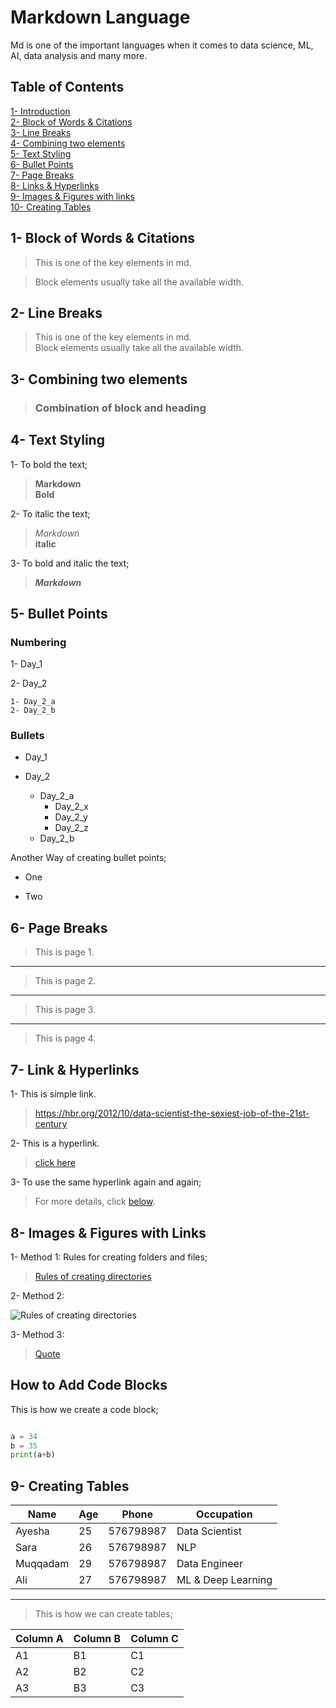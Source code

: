 # Markdown Language

Md is one of the important languages when it comes to data science, ML, AI, data analysis and many more.

## Table of Contents

[1- Introduction](#markdown-language)\
[2- Block of Words & Citations](#1--block-of-words--citations)\
[3- Line Breaks](#2--line-breaks)\
[4- Combining two elements](#3--combining-two-elements)\
[5- Text Styling](#4--text-styling)\
[6- Bullet Points](#5--bullet-points)\
[7- Page Breaks](#6--page-breaks)\
[8- Links & Hyperlinks](#7--link--hyperlinks)\
[9- Images & Figures with links](#8--images--figures-with-links)\
[10- Creating Tables](#9--creating-tables)


## 1- Block of Words & Citations

> This is one of the key elements in md.

> Block elements usually take all the available width.

## 2- Line Breaks

> This is one of the key elements in md.\
> Block elements usually take all the available width.

## 3- Combining two elements

> ### Combination of block and heading

## 4- Text Styling

1- To bold the text;
> **Markdown**\
> __Bold__

2- To italic the text;
> *Markdown*\
> __italic__

3- To bold and italic the text;
> ***Markdown***

## 5- Bullet Points

### Numbering

1- Day_1

2- Day_2

    1- Day_2_a
    2- Day_2_b

### Bullets

- Day_1

- Day_2

    - Day_2_a
      - Day_2_x
      - Day_2_y
      - Day_2_z
    - Day_2_b
  
Another Way of creating bullet points;

* One
+ Two

## 6- Page Breaks

> This is page 1.
---
> This is page 2.
___
> This is page 3.
***
> This is page 4.

## 7- Link & Hyperlinks

1- This is simple link.

> <https://hbr.org/2012/10/data-scientist-the-sexiest-job-of-the-21st-century>

2- This is a hyperlink.

>[click here](https://hbr.org/2012/10/data-scientist-the-sexiest-job-of-the-21st-century)

3- To use the same hyperlink again and again;

[Article]: [https://hbr.org/2012/10/data-scientist-the-sexiest-job-of-the-21st-century]

>For more details, click [below][Article].

## 8- Images & Figures with Links

1- Method 1: Rules for creating folders and files;

> [Rules of creating directories](rules.png)

2- Method 2:

![Rules of creating directories](rules.png)

3- Method 3:

> [Quote](https://www.google.com/url?sa=i&url=https%3A%2F%2Fcoresignal.com%2Fblog%2Fdata-science-quotes%2F&psig=AOvVaw0zOoBguRZ4_DuVu4uU-erR&ust=1748221180777000&source=images&cd=vfe&opi=89978449&ved=0CBQQjRxqFwoTCKjrzce1vY0DFQAAAAAdAAAAABAE)

## How to Add Code Blocks

This is how we create a code block;

``` Python

a = 34
b = 35
print(a+b)

```
## 9- Creating Tables

| Name | Age | Phone | Occupation|
|------ |------|------|------|
| Ayesha| 25   | 576798987 | Data Scientist|
| Sara| 26  | 576798987 | NLP|
| Muqqadam| 29  | 576798987 | Data Engineer|
| Ali| 27   | 576798987 | ML & Deep Learning|
***
> This is how we can create tables;

Column A | Column B | Column C
---------|----------|---------
 A1 | B1 | C1
 A2 | B2 | C2
 A3 | B3 | C3









